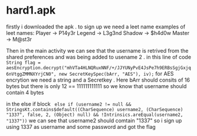 # hard1.apk
firstly i downloaded the apk . to sign up we need a leet name 
examples of leet names:
Player → P14y3r
Legend → L3g3nd
Shadow → $h4d0w
Master → M@st3r

Then in the main activity we can see that the username is retrived from the shared preferences and was being added to usename 2 .
in this line of code ```         String flag = aesEncryption.decrypt("mhVTa4HLNQRuxNNF/+/JJYUNyPvE4JsPe7h9ERBsSgjGxjq6nVtggZMMNXYrjCN0", new SecretKeySpec(bArr, "AES"), iv); ``` for AES encrytion we need a string and a Secretkey . Here bArr should consits of 16 bytes but there is only 12 == 111111111111 so we know that username should contain 4 bytes

in the else if block ``` else if (username2 != null && StringsKt.contains$default((CharSequence) username2, (CharSequence) "1337", false, 2, (Object) null) && !Intrinsics.areEqual(username2, "1337"))``` we can see that username2 should comtain "1337"
so i sign up using 1337 as username and some password and got the flag

